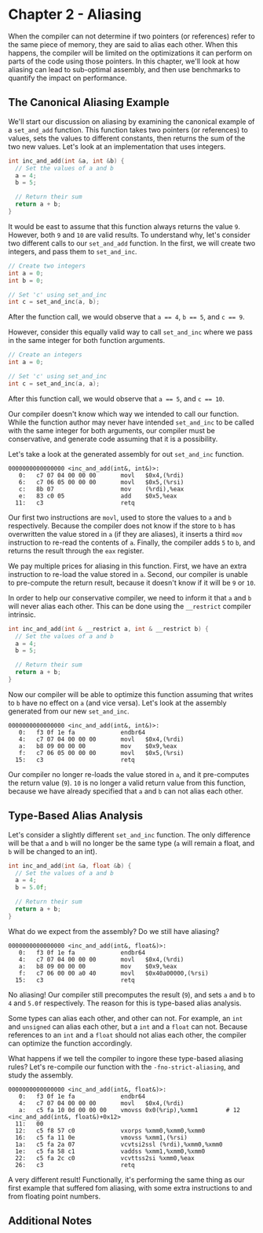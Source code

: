 # Chapter 2 - Aliasing

When the compiler can not determine if two pointers (or references) refer to the same piece of memory, they are said to alias each other. When this happens, the compiler will be limited on the optimizations it can perform on parts of the code using those pointers. In this chapter, we'll look at how aliasing can lead to sub-optimal assembly, and then use benchmarks to quantify the impact on performance.

## The Canonical Aliasing Example

We'll start our discussion on aliasing by examining the canonical example of a `set_and_add` function. This function takes two pointers (or references) to values, sets the values to different constants, then returns the sum of the two new values. Let's look at an implementation that uses integers.

```cpp
int inc_and_add(int &a, int &b) {
  // Set the values of a and b
  a = 4;
  b = 5;

  // Return their sum
  return a + b;
}
```

It would be east to assume that this function always returns the value `9`. However, both `9` and `10` are valid results. To understand why, let's consider two different calls to our `set_and_add` function. In the first, we will create two integers, and pass them to `set_and_inc`.

```cpp
// Create two integers
int a = 0;
int b = 0;

// Set 'c' using set_and_inc
int c = set_and_inc(a, b);
```

After the function call, we would observe that `a == 4`, `b == 5`, and `c == 9`.

However, consider this equally valid way to call `set_and_inc` where we pass in the same integer for both function arguments.

```cpp
// Create an integers
int a = 0;

// Set 'c' using set_and_inc
int c = set_and_inc(a, a);
```

After this function call, we would observe that `a == 5`, and `c == 10`.

Our compiler doesn't know which way we intended to call our function. While the function author may never have intended `set_and_inc` to be called with the same integer for both arguments, our compiler must be conservative, and generate code assuming that it is a possibility.

Let's take a look at the generated assembly for out `set_and_inc` function.

```assembly
0000000000000000 <inc_and_add(int&, int&)>:
   0:	c7 07 04 00 00 00    	movl   $0x4,(%rdi)
   6:	c7 06 05 00 00 00    	movl   $0x5,(%rsi)
   c:	8b 07                	mov    (%rdi),%eax
   e:	83 c0 05             	add    $0x5,%eax
  11:	c3                   	retq   
```

Our first two instructions are `movl`, used to store the values to `a` and `b` respectively. Because the compiler does not know if the store to `b` has overwritten the value stored in `a` (if they are aliases), it inserts a third `mov` instruction to re-read the contents of `a`. Finally, the compiler adds `5` to `b`, and returns the result through the `eax` register.

We pay multiple prices for aliasing in this function. First, we have an extra instruction to re-load the value stored in `a`. Second, our compiler is unable to pre-compute the return result, because it doesn't know if it will be `9` or `10`.

In order to help our conservative compiler, we need to inform it that `a` and `b` will never alias each other. This can be done using the `__restrict` compiler intrinsic.

```cpp
int inc_and_add(int & __restrict a, int & __restrict b) {
  // Set the values of a and b
  a = 4;
  b = 5;

  // Return their sum
  return a + b;
}
```

Now our compiler will be able to optimize this function assuming that writes to `b` have no effect on `a` (and vice versa). Let's look at the assembly generated from our new `set_and_inc`.

```assembly
0000000000000000 <inc_and_add(int&, int&)>:
   0:	f3 0f 1e fa          	endbr64 
   4:	c7 07 04 00 00 00    	movl   $0x4,(%rdi)
   a:	b8 09 00 00 00       	mov    $0x9,%eax
   f:	c7 06 05 00 00 00    	movl   $0x5,(%rsi)
  15:	c3                   	retq   
```

Our compiler no longer re-loads the value stored in `a`, and it pre-computes the return value (`9`). `10` is no longer a valid return value from this function, because we have already specified that `a` and `b` can not alias each other.

## Type-Based Alias Analysis

Let's consider a slightly different `set_and_inc` function. The only difference will be that `a` and `b` will no longer be the same type (`a` will remain a float, and `b` will be changed to an int).

```cpp
int inc_and_add(int &a, float &b) {
  // Set the values of a and b
  a = 4;
  b = 5.0f;

  // Return their sum
  return a + b;
}
```

What do we expect from the assembly? Do we still have aliasing?

```assembly
0000000000000000 <inc_and_add(int&, float&)>:
   0:	f3 0f 1e fa          	endbr64 
   4:	c7 07 04 00 00 00    	movl   $0x4,(%rdi)
   a:	b8 09 00 00 00       	mov    $0x9,%eax
   f:	c7 06 00 00 a0 40    	movl   $0x40a00000,(%rsi)
  15:	c3                   	retq   
```

No aliasing! Our compiler still precomputes the result (`9`), and sets `a` and `b` to `4` and `5.0f` respectively. The reason for this is type-based alias analysis.

Some types can alias each other, and other can not. For example, an `int` and `unsigned` can alias each other, but a `int` and a `float` can not. Because references to an `int` and a `float` should not alias each other, the compiler can optimize the function accordingly.

What happens if we tell the compiler to ingore these type-based aliasing rules? Let's re-compile our function with the `-fno-strict-aliasing`, and study the assembly.

```assembly
0000000000000000 <inc_and_add(int&, float&)>:
   0:	f3 0f 1e fa          	endbr64 
   4:	c7 07 04 00 00 00    	movl   $0x4,(%rdi)
   a:	c5 fa 10 0d 00 00 00 	vmovss 0x0(%rip),%xmm1        # 12 <inc_and_add(int&, float&)+0x12>
  11:	00 
  12:	c5 f8 57 c0          	vxorps %xmm0,%xmm0,%xmm0
  16:	c5 fa 11 0e          	vmovss %xmm1,(%rsi)
  1a:	c5 fa 2a 07          	vcvtsi2ssl (%rdi),%xmm0,%xmm0
  1e:	c5 fa 58 c1          	vaddss %xmm1,%xmm0,%xmm0
  22:	c5 fa 2c c0          	vcvttss2si %xmm0,%eax
  26:	c3                   	retq   
```

A very different result! Functionally, it's performing the same thing as our first example that suffered fom aliasing, with some extra instructions to and from floating point numbers.

## Additional Notes

